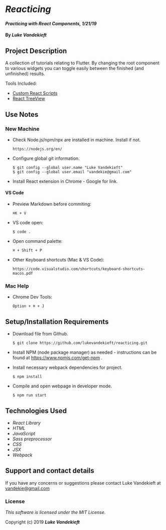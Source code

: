 # _Reacticing_

#### _Practicing with React Components, 1/21/19_

#### By _**Luke Vandekieft**_

## Project Description

A collection of tutorials relating to Flutter. By changing the root component to various widgets you can toggle easily between the finished (and unfinished) results.

Tools Included:

* [Custom React Scripts](https://www.npmjs.com/package/custom-react-scripts)
* [React TreeView](https://github.com/chenglou/react-treeview)


## Use Notes

### New Machine

* Check Node.js/npm/npx are installed in machine. Install if not.
      
      https://nodejs.org/en/

* Configure global git information.
        
      $ git config --global user.name "Luke Vandekieft"
      $ git config --global user.email "vandekie@gmail.com"

* Install React extension in Chrome - Google for link.

#### VS Code
* Preview Markdown before commiting:

      ⌘K + V

* VS code open: 
        
      $ code .

* Open command palette: 

      ⌘ + Shift + P

* Other Keyboard shortcuts (Mac & VS Code):

      https://code.visualstudio.com/shortcuts/keyboard-shortcuts-macos.pdf

### Mac Help

* Chrome Dev Tools:

      Option + ⌘ + J
      
## Setup/Installation Requirements

* Download file from Github.

      $ git clone https://github.com/lukevandekieft/reacticing.git

* Install NPM (node package manager) as needed - instructions can be found at https://www.npmjs.com/get-npm .

* Install necessary webpack dependencies for project.

      $ npm install

* Compile and open webpage in developer mode.

      $ npm run start


## Technologies Used

* _React Library_
* _HTML_
* _JavaScript_
* _Sass preprocessor_
* _CSS_
* _JSX_
* _Webpack_

## Support and contact details

If you have any concerns or suggestions please contact Luke Vandekieft at vandekie@gmail.com

### License

*This software is licensed under the MIT License.*

Copyright (c) 2019 **_Luke Vandekieft_**
